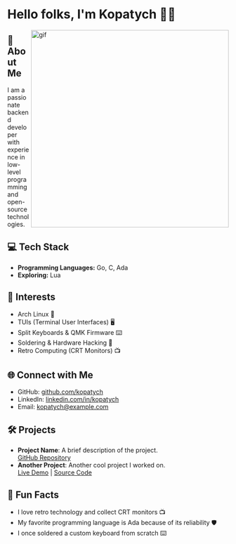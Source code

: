 <h1>Hello folks, I'm Kopatych 🧙‍♂️</h1>

<img align="right" alt="gif" src="https://media1.tenor.com/m/Bl4us8m7xfMAAAAd/%D1%82%D1%83%D0%B0%D0%BB%D0%B5%D1%82-%D0%BA%D0%BE%D0%BF%D0%B0%D1%82%D1%8B%D1%87.gif"  width="450">

## 🚀 About Me
I am a passionate backend developer with experience in low-level programming and open-source technologies.

## 💻 Tech Stack
- **Programming Languages:** Go, C, Ada  
- **Exploring:** Lua  

## 🔧 Interests
- Arch Linux 🐧  
- TUIs (Terminal User Interfaces) 🖥️  
- Split Keyboards & QMK Firmware ⌨️  
- Soldering & Hardware Hacking 🔩  
- Retro Computing (CRT Monitors) 📺  

## 🌐 Connect with Me
- GitHub: [github.com/kopatych](https://github.com/kopatych)   
- LinkedIn: [linkedin.com/in/kopatych](https://www.linkedin.com/in/kopatych)   
- Email: kopatych@example.com  

## 🛠️ Projects
- **Project Name**: A brief description of the project.  
  [GitHub Repository](https://github.com/kopatych/project-name)   
- **Another Project**: Another cool project I worked on.  
  [Live Demo](https://example.com)  | [Source Code](https://github.com/kopatych/another-project)   

## 🎉 Fun Facts
- I love retro technology and collect CRT monitors 📺  
- My favorite programming language is Ada because of its reliability 🛡️  
- I once soldered a custom keyboard from scratch ⌨️  

<!---
maraloon/maraloon is a ✨ special ✨ repository because its README.md (this file) appears on your GitHub profile.
You can click the Preview link to take a look at your changes.
--->
